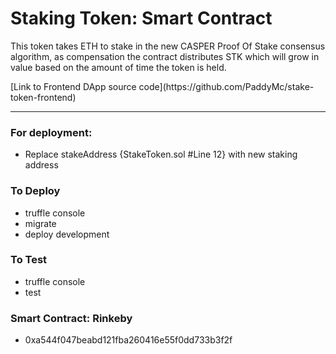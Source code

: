 <h1>
  Staking Token: Smart Contract
</h1>
<p>
  This token takes ETH to stake in the new CASPER Proof Of Stake consensus algorithm, as compensation
  the contract distributes STK which will grow in value based on the amount of 
  time the token is held.
</p>
[Link to Frontend DApp source code](https://github.com/PaddyMc/stake-token-frontend)
<hr />
<h3>For deployment:</h3>
<ul>
  <li>
    Replace stakeAddress {StakeToken.sol #Line 12} with new staking address
  </li>
</ul>
<h3>
  To Deploy
</h3>
<ul>
  <li>
    truffle console
  </li>
  <li>
    migrate
  </li>
  <li>
    deploy development
  </li>
</ul>

<h3>
  To Test
</h3>
<ul>
  <li>
    truffle console
  </li>
  <li>
    test
  </li>
</ul>
<h3>
  Smart Contract: Rinkeby
</h3>
<ul>
  <li>
    0xa544f047beabd121fba260416e55f0dd733b3f2f
  </li>
</ul>
